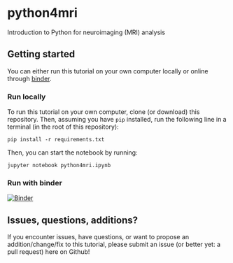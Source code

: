 # python4mri
Introduction to Python for neuroimaging (MRI) analysis

## Getting started
You can either run this tutorial on your own computer locally or online through [binder](https://mybinder.org).

### Run locally
To run this tutorial on your own computer, clone (or download) this repository. Then, assuming you have `pip` installed, run the following line in a terminal (in the root of this repository):

```
pip install -r requirements.txt
```

Then, you can start the notebook by running:

```
jupyter notebook python4mri.ipynb
```

### Run with binder
[![Binder](https://mybinder.org/badge_logo.svg)](https://mybinder.org/v2/gh/lukassnoek/python4mri/master)

## Issues, questions, additions?
If you encounter issues, have questions, or want to propose an addition/change/fix to this tutorial, please submit an issue (or better yet: a pull request) here on Github!
